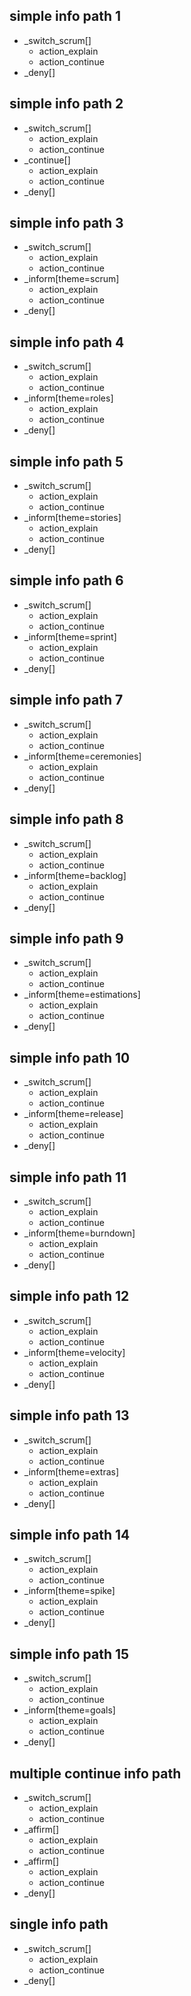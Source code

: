 ## simple info path 1
* _switch_scrum[]
  - action_explain
  - action_continue
* _deny[]

## simple info path 2
* _switch_scrum[]
  - action_explain
  - action_continue
* _continue[]
  - action_explain
  - action_continue
* _deny[]

## simple info path 3
* _switch_scrum[]
  - action_explain
  - action_continue
* _inform[theme=scrum]
  - action_explain
  - action_continue
* _deny[]

## simple info path 4
* _switch_scrum[]
  - action_explain
  - action_continue
* _inform[theme=roles]
  - action_explain
  - action_continue
* _deny[]

## simple info path 5
* _switch_scrum[]
  - action_explain
  - action_continue
* _inform[theme=stories]
  - action_explain
  - action_continue
* _deny[]

## simple info path 6
* _switch_scrum[]
  - action_explain
  - action_continue
* _inform[theme=sprint]
  - action_explain
  - action_continue
* _deny[]

## simple info path 7
* _switch_scrum[]
  - action_explain
  - action_continue
* _inform[theme=ceremonies]
  - action_explain
  - action_continue
* _deny[]

## simple info path 8
* _switch_scrum[]
  - action_explain
  - action_continue
* _inform[theme=backlog]
  - action_explain
  - action_continue
* _deny[]

## simple info path 9
* _switch_scrum[]
  - action_explain
  - action_continue
* _inform[theme=estimations]
  - action_explain
  - action_continue
* _deny[]

## simple info path 10
* _switch_scrum[]
  - action_explain
  - action_continue
* _inform[theme=release]
  - action_explain
  - action_continue
* _deny[]

## simple info path 11
* _switch_scrum[]
  - action_explain
  - action_continue
* _inform[theme=burndown]
  - action_explain
  - action_continue
* _deny[]

## simple info path 12
* _switch_scrum[]
  - action_explain
  - action_continue
* _inform[theme=velocity]
  - action_explain
  - action_continue
* _deny[]

## simple info path 13
* _switch_scrum[]
  - action_explain
  - action_continue
* _inform[theme=extras]
  - action_explain
  - action_continue
* _deny[]

## simple info path 14
* _switch_scrum[]
  - action_explain
  - action_continue
* _inform[theme=spike]
  - action_explain
  - action_continue
* _deny[]

## simple info path 15
* _switch_scrum[]
  - action_explain
  - action_continue
* _inform[theme=goals]
  - action_explain
  - action_continue
* _deny[]

## multiple continue info path
* _switch_scrum[]
  - action_explain
  - action_continue
* _affirm[]
  - action_explain
  - action_continue
* _affirm[]
  - action_explain
  - action_continue
* _deny[]

## single info path
* _switch_scrum[]
  - action_explain
  - action_continue
* _deny[]
  